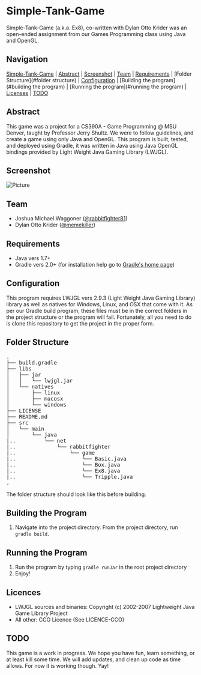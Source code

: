 Simple-Tank-Game
===============================

Simple-Tank-Game (a.k.a. Ex8), co-written with Dylan Otto Krider was an open-ended assignment from our Games Programming class using Java and OpenGL. 

Navigation
-----------
[Simple-Tank-Game](#tsimple-tank-game) |
[Abstract](#abstract) |
[Screenshot](#screenshot) |
[Team](#team) |
[Requirements](#requirements) |
[Folder Structure](#folder structure) |
[Configuration](#configuration) |
[Building the program](#building the program) |
[Running the program](#running the program) |
[Licenses](#licenses) |
[TODO](#todo)

Abstract
--------
This game was a project for a CS390A - Game Programming @ MSU Denver, taught by Professor Jerry Shultz. We were to follow guidelines, and create a game using only Java and OpenGL. This program is built, tested, and deployed using Gradle, it was written in Java using Java OpenGL bindings provided by Light Weight Java Gaming Library (LWJGL). 

Screenshot
----------
![Picture](http://rabbitfighter.net/wp-content/uploads/2015/04/Simple-Tank-Game.png)

Team
----------------
<ul>
<li>Joshua Michael Waggoner (<a href="https://twitter.com/redragonx">@rabbitfighter81</a>)</li>
<li>Dylan Otto Krider (<a href="https://twitter.com/rabbitfighter81">@memekiller</a>)</li>
</ul>

Requirements
------------
<ul>
<li> Java vers 1.7+ </l1>
<li> Gradle vers 2.0+ (for installation help go to <a href="https://gradle.org/">Gradle's home page</a>)</li>
</ul>


Configuration
-------------
This program requires LWJGL vers 2.9.3 (Light Weight Java Gaming Library) library as well as natives for Windows, Linux, and OSX that come with it. As per our Gradle build program, these files must be in the correct folders in the project structure or the program will fail. Fortunately, all you need to do is clone this repository to get the project in the proper form.

Folder Structure
----------------
<pre>
.
├── build.gradle
├── libs
│   ├── jar
│   │   └── lwjgl.jar
│   └── natives
│       ├── linux
│       ├── macosx
│       └── windows
├── LICENSE
├── README.md
├── src
│   └── main
│       └── java
|..         └── net
|..             └── rabbitfighter
|..                 └── game
|..                     └── Basic.java
|..                     └── Box.java
|..                     └── Ex8.java
|..                     └── Tripple.java
.
</pre>

The folder structure should look like this before building.

Building the Program
--------------------
<ol>
<li>Navigate into the project directory. From the project directory, run <code>gradle build</code>.</li>
</ol>

Running the Program
-------------------
<ol>
<li>Run the program by typing <code>gradle runJar</code> in the root project directory</li>
<li>Enjoy!</li>
</ol>

Licences
---------
<ul>
<li>LWJGL sources and binaries: Copyright (c) 2002-2007 Lightweight Java Game Library Project</li>
<li>All other: CCO Licence (See LICENCE-CCO)</li>
</ul>

TODO
----
This game is a work in progress. We hope you have fun, learn something, or at least kill some time. We will add updates, and clean up code as time allows. For now it is working though. Yay!
